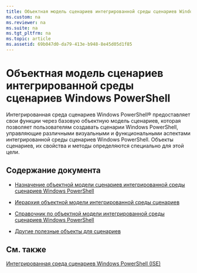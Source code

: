 ```yaml
---
title: Объектная модель сценариев интегрированной среды сценариев Windows PowerShell
ms.custom: na
ms.reviewer: na
ms.suite: na
ms.tgt_pltfrm: na
ms.topic: article
ms.assetid: 69b047d0-da79-413e-b948-8e45d05d1f85
---
```

# Объектная модель сценариев интегрированной среды сценариев Windows PowerShell
  Интегрированная среда сценариев Windows PowerShell® предоставляет свои функции через базовую объектную модель сценариев, которая позволяет пользователям создавать сценарии Windows PowerShell, управляющие различными визуальными и функциональными аспектами интегрированной среды сценариев Windows PowerShell. Объекты сценариев, их свойства и методы определяются специально для этой цели.

## Содержание документа

-   [Назначение объектной модели сценариев интегрированной среды сценариев Windows PowerShell](Purpose-of-the-Windows-PowerShell-ISE-Scripting-Object-Model.md)

-   [Иерархия объектной модели интегрированной среды сценариев](The-ISE-Object-Model-Hierarchy.md)

-   [Справочник по объектной модели интегрированной среды сценариев Windows PowerShell](Windows-PowerShell-ISE-Object-Model-Reference.md)

-   [Другие полезные объекты для сценариев](../../getting-started/cookbooks/Other-Useful-Scripting-Objects.md)

## См. также
 [Интегрированная среда сценариев Windows PowerShell &#40;ISE&#41;](../../getting-started/fundamental/Windows-PowerShell-Integrated-Scripting-Environment--ISE-.md)

  


<!--HONumber=May16_HO2-->


